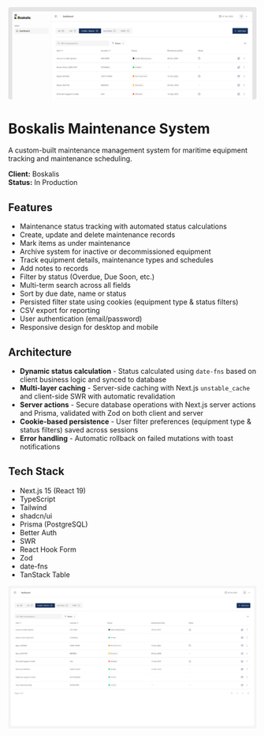 ![boskalis-banner](.github/readme-assets/boskalis-banner.svg)

# Boskalis Maintenance System

A custom-built maintenance management system for maritime equipment tracking and maintenance scheduling.

**Client:** Boskalis  
**Status:** In Production

## Features

- Maintenance status tracking with automated status calculations
- Create, update and delete maintenance records
- Mark items as under maintenance
- Archive system for inactive or decommissioned equipment
- Track equipment details, maintenance types and schedules
- Add notes to records
- Filter by status (Overdue, Due Soon, etc.)
- Multi-term search across all fields
- Sort by due date, name or status
- Persisted filter state using cookies (equipment type & status filters)
- CSV export for reporting
- User authentication (email/password)
- Responsive design for desktop and mobile

## Architecture
* **Dynamic status calculation** - Status calculated using `date-fns` based on client business logic and synced to database
* **Multi-layer caching** - Server-side caching with Next.js `unstable_cache` and client-side SWR with automatic revalidation
* **Server actions** - Secure database operations with Next.js server actions and Prisma, validated with Zod on both client and server
* **Cookie-based persistence** - User filter preferences (equipment type & status filters) saved across sessions
* **Error handling** - Automatic rollback on failed mutations with toast notifications

## Tech Stack

- Next.js 15 (React 19)
- TypeScript
- Tailwind
- shadcn/ui
- Prisma (PostgreSQL)
- Better Auth
- SWR
- React Hook Form
- Zod
- date-fns
- TanStack Table

![boskalis-maintenance-dashboard](.github/readme-assets/boskalis-dashboard.svg)  

